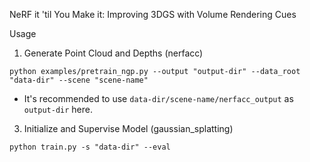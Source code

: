 NeRF it 'til You Make it: Improving 3DGS with Volume Rendering Cues

Usage
1. Generate Point Cloud and Depths (nerfacc)

```python examples/pretrain_ngp.py --output "output-dir" --data_root "data-dir" --scene "scene-name"```

* It's recommended to use ```data-dir/scene-name/nerfacc_output``` as ```output-dir``` here.
3. Initialize and Supervise Model (gaussian_splatting)

```python train.py -s "data-dir" --eval```
